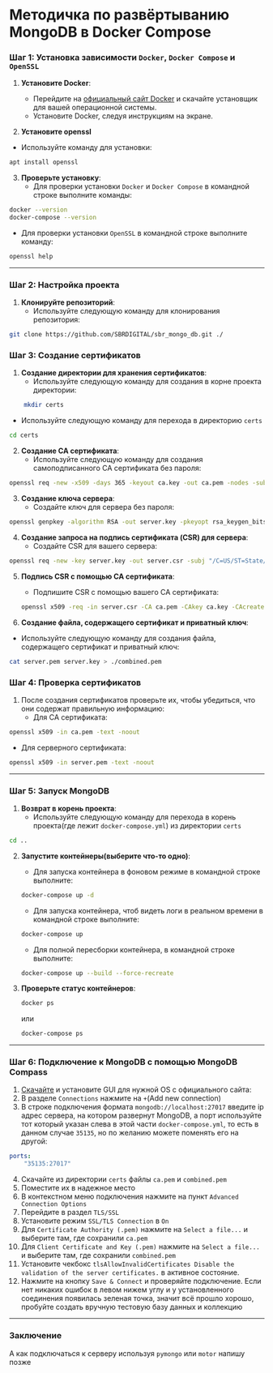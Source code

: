 # Методичка по развёртыванию MongoDB в Docker Compose

### Шаг 1: Установка зависимости `Docker`, `Docker Compose` и `OpenSSL`

1. **Установите Docker**:
   - Перейдите на [официальный сайт Docker](https://www.docker.com/products/docker-desktop) и скачайте установщик для вашей операционной системы.
   - Установите Docker, следуя инструкциям на экране.

2. **Установите openssl**
- Используйте команду для установки:
```bash
apt install openssl
```
3. **Проверьте установку**:
   - Для проверки установки `Docker` и `Docker Compose` в командной строке выполните команды:
```bash
docker --version
docker-compose --version
```
   - Для проверки установки `OpenSSL` в командной строке выполните команду:
```bash
openssl help
```

---
### Шаг 2: Настройка проекта

1. **Клонируйте репозиторий**:
   - Используйте следующую команду для клонирования репозитория:
```bash
git clone https://github.com/SBRDIGITAL/sbr_mongo_db.git ./
```

### Шаг 3: Создание сертификатов

1. **Создание директории для хранения сертификатов**:
    - Используйте следующую команду для создания в корне проекта директории:
```bash
	mkdir certs
```
   - Используйте следующую команду для перехода в директорию `certs`
```bash
cd certs
```

2. **Создание CA сертификата**:
   - Используйте следующую команду для создания самоподписанного CA сертификата без пароля:
```bash
openssl req -new -x509 -days 365 -keyout ca.key -out ca.pem -nodes -subj "/C=US/ST=State/L=City/O=Organization/OU=Unit/CN=MyCA"
```

3. **Создание ключа сервера**:
   - Создайте ключ для сервера без пароля:
```bash
openssl genpkey -algorithm RSA -out server.key -pkeyopt rsa_keygen_bits:2048
```

4. **Создание запроса на подпись сертификата (CSR) для сервера**:
   - Создайте CSR для вашего сервера:
```bash
openssl req -new -key server.key -out server.csr -subj "/C=US/ST=State/L=City/O=Organization/OU=Unit/CN=localhost"
```

5. **Подпись CSR с помощью CA сертификата**:
   - Подпишите CSR с помощью вашего CA сертификата:
   ```bash
   openssl x509 -req -in server.csr -CA ca.pem -CAkey ca.key -CAcreateserial -out server.pem -days 365
   ```

6. **Создание файла, содержащего сертификат и приватный ключ**:
- Используйте следующую команду для создания файла, содержащего сертификат и приватный ключ:
```bash
cat server.pem server.key > ./combined.pem
```

### Шаг 4: Проверка сертификатов

1. После создания сертификатов проверьте их, чтобы убедиться, что они содержат правильную информацию:
	- Для CA сертификата:
```bash
openssl x509 -in ca.pem -text -noout
```
 - Для серверного сертификата:
```bash
openssl x509 -in server.pem -text -noout
```

---
### Шаг 5: Запуск MongoDB

1. **Возврат в корень проекта**:
    - Используйте следующую команду для перехода в корень проекта(где лежит `docker-compose.yml`) из директории `certs`
```bash
cd ..
```

2. **Запустите контейнеры(выберите что-то одно)**:
   - Для запуска контейнера в фоновом режиме в командной строке выполните:
   ```bash
   docker-compose up -d
   ```
   - Для запуска контейнера, чтоб видеть логи в реальном времени в командной строке выполните:
   ```bash
   docker-compose up
   ```
   - Для полной пересборки контейнера, в командной строке выполните:
   ```bash
   docker-compose up --build --force-recreate
   ```

3. **Проверьте статус контейнеров**:
   ```bash
   docker ps
   ```
   или
   ```bash
   docker-compose ps
   ```

---
### Шаг 6: Подключение к MongoDB с помощью MongoDB Compass

1. [Скачайте](https://www.mongodb.com/try/download/compass) и установите GUI для нужной OS с официального сайта:
2. В разделе `Connections` нажмите на `+`(Add new connection)
3. В строке подключения формата `mongodb://localhost:27017` введите ip адрес сервера, на котором развернут MongoDB, а порт используйте тот который указан слева в этой части `docker-compose.yml`, то есть в данном случае `35135`, но по желанию можете поменять его на другой:
```yml
ports:
	"35135:27017"
```
 4. Скачайте из директории `certs` файлы `ca.pem` и `combined.pem`
 5. Поместите их в надежное место
 6. В контекстном меню подключения нажмите на пункт `Advanced Connection Options`
 7. Перейдите в раздел `TLS/SSL`
 8. Установите режим `SSL/TLS Connection` в `On`
 9. Для `Certificate Authority (.pem)` нажмите на `Select a file...` и выберите там, где сохранили `ca.pem`
 10. Для `Client Certificate and Key (.pem)` нажмите на `Select a file...` и выберите там, где сохранили `combined.pem`
 11. Установите чекбокс `tlsAllowInvalidCertificates Disable the validation of the server certificates.` в активное состояние.
 12. Нажмите на кнопку `Save & Connect` и проверяйте подключение. Если нет никаких ошибок в левом нижем углу и у установленного соединения появилась зеленая точка, значит всё прошло хорошо, пробуйте создать вручную тестовую базу данных и коллекцию
 
---
### Заключение
А как подключаться к серверу используя `pymongo` или `motor` напишу позже